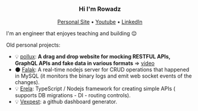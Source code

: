 <h3 align="center">Hi I'm Rowadz</h3>

<p align="center">
  <a href="https://rowadz.com/">Personal Site</a> •
  <a href="https://www.youtube.com/channel/UC1Uw_GN4sodGisimwZNzMoA">Youtube</a> •
  <a href="https://www.linkedin.com/in/rowadz/">LinkedIn</a>
</p>

<!--

<img 
  align="right"
  src="https://github-readme-stats.vercel.app/api?username=Rowadz&show_icons=true&theme=prussian&include_all_commits=true&count_private=true&langs_count=true"
/>
-->

I'm an engineer that enjoyes teaching and building 😌

Old personal projects:
- 💡 [pollux](https://pollux.dev/): **A drag and drop website for mocking RESTFUL APIs, GraphQL APIs and fake data in various formats** => [video](https://youtu.be/4Kwv98RDoSM)
- 🌑 [Falak](https://github.com/Rowadz/Falak): A real-time nodejs server for CRUD operations that happened in MySQL (it monitors the binary logs and emit web socket events of the changes).
- 💡 [Erela](https://rowadz.github.io/Erela/#/): TypeScript / Nodejs framework for creating simple APIs ( supports DB migrations - DI - routing controls).
- 💡 [Vexpest](https://rowadz.github.io/vexpest_V2/#/): a github dashboard generator.


<!--
## Stuff I work with


![JavaScript](https://img.shields.io/badge/JavaScript-172f45?logo=JavaScript)
![TypeScript](https://img.shields.io/badge/TypeScript-172f45?logo=TypeScript)
![python](https://img.shields.io/badge/python-172f45?logo=python)
![nodejs](https://img.shields.io/badge/nodejs-172f45?logo=nodejs)
![django](https://img.shields.io/badge/django-172f45?logo=django)
![NestJs](https://img.shields.io/badge/NestJs-172f45?logo=NestJs)
![docker](https://img.shields.io/badge/docker-172f45?logo=docker)
![SQL](https://img.shields.io/badge/SQL-172f45?logo=sql)
![react](https://img.shields.io/badge/react-172f45?logo=react)
![git](https://img.shields.io/badge/git-172f45?logo=git)
![redux](https://img.shields.io/badge/redux-172f45?logo=redux)
![angular](https://img.shields.io/badge/angular-172f45?logo=angular)

!-->
